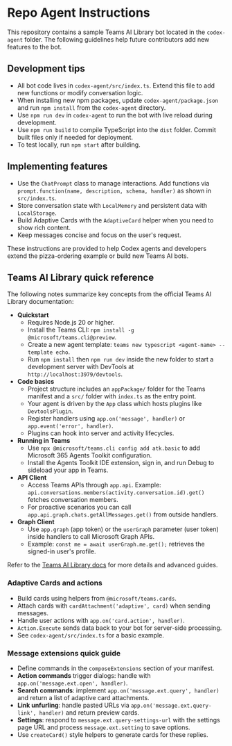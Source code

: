 # Repo Agent Instructions

This repository contains a sample Teams AI Library bot located in the `codex-agent` folder.
The following guidelines help future contributors add new features to the bot.

## Development tips
- All bot code lives in `codex-agent/src/index.ts`. Extend this file to add new functions or modify conversation logic.
- When installing new npm packages, update `codex-agent/package.json` and run `npm install` from the `codex-agent` directory.
- Use `npm run dev` in `codex-agent` to run the bot with live reload during development.
- Use `npm run build` to compile TypeScript into the `dist` folder. Commit built files only if needed for deployment.
- To test locally, run `npm start` after building.

## Implementing features
- Use the `ChatPrompt` class to manage interactions. Add functions via `prompt.function(name, description, schema, handler)` as shown in `src/index.ts`.
- Store conversation state with `LocalMemory` and persistent data with `LocalStorage`.
- Build Adaptive Cards with the `AdaptiveCard` helper when you need to show rich content.
- Keep messages concise and focus on the user's request.

These instructions are provided to help Codex agents and developers extend the pizza-ordering example or build new Teams AI bots.

## Teams AI Library quick reference

The following notes summarize key concepts from the official Teams AI Library documentation:

- **Quickstart**
  - Requires Node.js 20 or higher.
  - Install the Teams CLI: `npm install -g @microsoft/teams.cli@preview`.
  - Create a new agent template: `teams new typescript <agent-name> --template echo`.
  - Run `npm install` then `npm run dev` inside the new folder to start a development server with DevTools at `http://localhost:3979/devtools`.
- **Code basics**
  - Project structure includes an `appPackage/` folder for the Teams manifest and a `src/` folder with `index.ts` as the entry point.
  - Your agent is driven by the `App` class which hosts plugins like `DevtoolsPlugin`.
  - Register handlers using `app.on('message', handler)` or `app.event('error', handler)`.
  - Plugins can hook into server and activity lifecycles.
- **Running in Teams**
  - Use `npx @microsoft/teams.cli config add atk.basic` to add Microsoft 365 Agents Toolkit configuration.
  - Install the Agents Toolkit IDE extension, sign in, and run Debug to sideload your app in Teams.
- **API Client**
  - Access Teams APIs through `app.api`. Example: `api.conversations.members(activity.conversation.id).get()` fetches conversation members.
  - For proactive scenarios you can call `app.api.graph.chats.getAllMessages.get()` from outside handlers.
- **Graph Client**
  - Use `app.graph` (app token) or the `userGraph` parameter (user token) inside handlers to call Microsoft Graph APIs.
  - Example: `const me = await userGraph.me.get();` retrieves the signed-in user's profile.

Refer to the [Teams AI Library docs](https://microsoft.github.io/teams-ai/typescript/getting-started/) for more details and advanced guides.
### Adaptive Cards and actions
- Build cards using helpers from `@microsoft/teams.cards`.
- Attach cards with `cardAttachment('adaptive', card)` when sending messages.
- Handle user actions with `app.on('card.action', handler)`.
- `Action.Execute` sends data back to your bot for server-side processing.
- See `codex-agent/src/index.ts` for a basic example.

### Message extensions quick guide
- Define commands in the `composeExtensions` section of your manifest.
- **Action commands** trigger dialogs: handle with `app.on('message.ext.open', handler)`.
- **Search commands**: implement `app.on('message.ext.query', handler)` and return a list of adaptive card attachments.
- **Link unfurling**: handle pasted URLs via `app.on('message.ext.query-link', handler)` and return preview cards.
- **Settings**: respond to `message.ext.query-settings-url` with the settings page URL and process `message.ext.setting` to save options.
- Use `createCard()` style helpers to generate cards for these replies.

